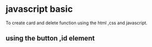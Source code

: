 # javascript basic

 To create card and delete function
using the html ,css and javascript.
## using the button ,id element